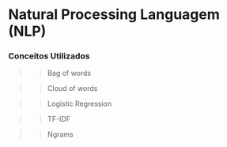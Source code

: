 # Natural Processing Languagem (NLP)

### Conceitos Utilizados

>> Bag of words

>> Cloud of words

>> Logistic Regression

>> TF-IDF

>> Ngrams



